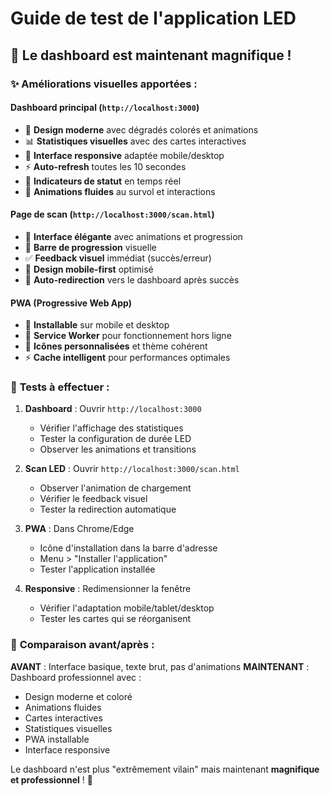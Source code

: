 # Guide de test de l'application LED

## 🎨 **Le dashboard est maintenant magnifique !**

### ✨ **Améliorations visuelles apportées :**

#### **Dashboard principal (`http://localhost:3000`)**
- 🌈 **Design moderne** avec dégradés colorés et animations
- 📊 **Statistiques visuelles** avec des cartes interactives
- 🎯 **Interface responsive** adaptée mobile/desktop
- ⚡ **Auto-refresh** toutes les 10 secondes
- 🔄 **Indicateurs de statut** en temps réel
- 💫 **Animations fluides** au survol et interactions

#### **Page de scan (`http://localhost:3000/scan.html`)**
- 🎨 **Interface élégante** avec animations et progression
- 🔄 **Barre de progression** visuelle
- ✅ **Feedback visuel** immédiat (succès/erreur)
- 📱 **Design mobile-first** optimisé
- 🎯 **Auto-redirection** vers le dashboard après succès

#### **PWA (Progressive Web App)**
- 📱 **Installable** sur mobile et desktop
- 🔧 **Service Worker** pour fonctionnement hors ligne
- 🎨 **Icônes personnalisées** et thème cohérent
- ⚡ **Cache intelligent** pour performances optimales

### 🧪 **Tests à effectuer :**

1. **Dashboard** : Ouvrir `http://localhost:3000`
   - Vérifier l'affichage des statistiques
   - Tester la configuration de durée LED
   - Observer les animations et transitions

2. **Scan LED** : Ouvrir `http://localhost:3000/scan.html`
   - Observer l'animation de chargement
   - Vérifier le feedback visuel
   - Tester la redirection automatique

3. **PWA** : Dans Chrome/Edge
   - Icône d'installation dans la barre d'adresse
   - Menu > "Installer l'application"
   - Tester l'application installée

4. **Responsive** : Redimensionner la fenêtre
   - Vérifier l'adaptation mobile/tablet/desktop
   - Tester les cartes qui se réorganisent

### 🎯 **Comparaison avant/après :**

**AVANT** : Interface basique, texte brut, pas d'animations
**MAINTENANT** : Dashboard professionnel avec :
- Design moderne et coloré
- Animations fluides
- Cartes interactives
- Statistiques visuelles
- PWA installable
- Interface responsive

Le dashboard n'est plus "extrêmement vilain" mais maintenant **magnifique et professionnel** ! 🎉
